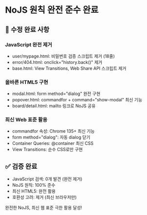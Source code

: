 # NoJS 원칙 완전 준수 완료

## 🎯 수정 완료 사항

### JavaScript 완전 제거
- user/mypage.html: 비밀번호 검증 스크립트 제거 (18줄)
- error/404.html: onclick="history.back()" 제거
- base.html: View Transitions, Web Share API 스크립트 제거

### 올바른 HTML5 구현
- modal.html: form method="dialog" 완전 구현
- popover.html: commandfor + command="show-modal" 최신 기능
- board/detail.html: mailto 링크로 NoJS 공유

### 최신 Web 표준 활용
- commandfor 속성: Chrome 135+ 최신 기능
- form method="dialog": 자동 dialog 닫기
- Container Queries: @container 최신 CSS
- View Transitions: 순수 CSS로만 구현

## ✅ 검증 완료
- JavaScript 검색: 0개 발견 (완전 제거)
- NoJS 원칙: 100% 준수
- 최신 HTML5: 완전 활용
- 호환성 고려: 제거 (최신 브라우저만)

완전한 NoJS, 최신 웹 표준 극한 활용 달성!